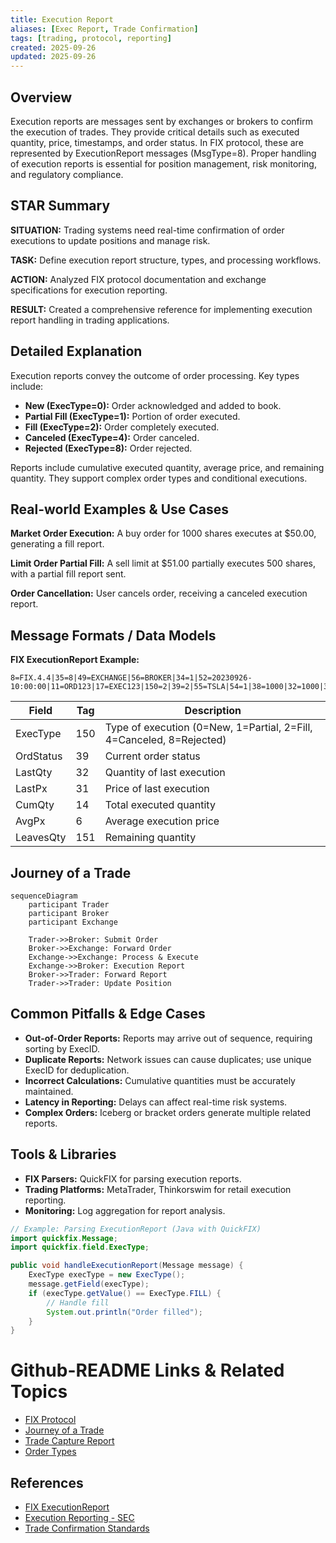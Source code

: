 ```yaml
---
title: Execution Report
aliases: [Exec Report, Trade Confirmation]
tags: [trading, protocol, reporting]
created: 2025-09-26
updated: 2025-09-26
---
```


## Overview

Execution reports are messages sent by exchanges or brokers to confirm the execution of trades. They provide critical details such as executed quantity, price, timestamps, and order status. In FIX protocol, these are represented by ExecutionReport messages (MsgType=8). Proper handling of execution reports is essential for position management, risk monitoring, and regulatory compliance.

## STAR Summary

**SITUATION:** Trading systems need real-time confirmation of order executions to update positions and manage risk.

**TASK:** Define execution report structure, types, and processing workflows.

**ACTION:** Analyzed FIX protocol documentation and exchange specifications for execution reporting.

**RESULT:** Created a comprehensive reference for implementing execution report handling in trading applications.

## Detailed Explanation

Execution reports convey the outcome of order processing. Key types include:

- **New (ExecType=0):** Order acknowledged and added to book.
- **Partial Fill (ExecType=1):** Portion of order executed.
- **Fill (ExecType=2):** Order completely executed.
- **Canceled (ExecType=4):** Order canceled.
- **Rejected (ExecType=8):** Order rejected.

Reports include cumulative executed quantity, average price, and remaining quantity. They support complex order types and conditional executions.

## Real-world Examples & Use Cases

**Market Order Execution:** A buy order for 1000 shares executes at $50.00, generating a fill report.

**Limit Order Partial Fill:** A sell limit at $51.00 partially executes 500 shares, with a partial fill report sent.

**Order Cancellation:** User cancels order, receiving a canceled execution report.

## Message Formats / Data Models

**FIX ExecutionReport Example:**
```
8=FIX.4.4|35=8|49=EXCHANGE|56=BROKER|34=1|52=20230926-10:00:00|11=ORD123|17=EXEC123|150=2|39=2|55=TSLA|54=1|38=1000|32=1000|31=50.00|14=1000|6=50.00|10=123|
```

| Field | Tag | Description |
|-------|-----|-------------|
| ExecType | 150 | Type of execution (0=New, 1=Partial, 2=Fill, 4=Canceled, 8=Rejected) |
| OrdStatus | 39 | Current order status |
| LastQty | 32 | Quantity of last execution |
| LastPx | 31 | Price of last execution |
| CumQty | 14 | Total executed quantity |
| AvgPx | 6 | Average execution price |
| LeavesQty | 151 | Remaining quantity |

## Journey of a Trade

```mermaid
sequenceDiagram
    participant Trader
    participant Broker
    participant Exchange

    Trader->>Broker: Submit Order
    Broker->>Exchange: Forward Order
    Exchange->>Exchange: Process & Execute
    Exchange->>Broker: Execution Report
    Broker->>Trader: Forward Report
    Trader->>Trader: Update Position
```

## Common Pitfalls & Edge Cases

- **Out-of-Order Reports:** Reports may arrive out of sequence, requiring sorting by ExecID.
- **Duplicate Reports:** Network issues can cause duplicates; use unique ExecID for deduplication.
- **Incorrect Calculations:** Cumulative quantities must be accurately maintained.
- **Latency in Reporting:** Delays can affect real-time risk systems.
- **Complex Orders:** Iceberg or bracket orders generate multiple related reports.

## Tools & Libraries

- **FIX Parsers:** QuickFIX for parsing execution reports.
- **Trading Platforms:** MetaTrader, Thinkorswim for retail execution reporting.
- **Monitoring:** Log aggregation for report analysis.

```java
// Example: Parsing ExecutionReport (Java with QuickFIX)
import quickfix.Message;
import quickfix.field.ExecType;

public void handleExecutionReport(Message message) {
    ExecType execType = new ExecType();
    message.getField(execType);
    if (execType.getValue() == ExecType.FILL) {
        // Handle fill
        System.out.println("Order filled");
    }
}
```

# Github-README Links & Related Topics

- [FIX Protocol](../../protocols/fix-protocol/README.md)
- [Journey of a Trade](../../lifecycle/journey-of-a-trade/README.md)
- [Trade Capture Report](../../compliance/trade-capture-report/README.md)
- [Order Types](../../order-types/order-types/README.md)

## References

- [FIX ExecutionReport](https://www.fixtrading.org/documents/fix-protocol-specification/)
- [Execution Reporting - SEC](https://www.sec.gov/investor/pubs/tradrep.htm)
- [Trade Confirmation Standards](https://www.sifma.org/resources/research/trade-confirmation/)
